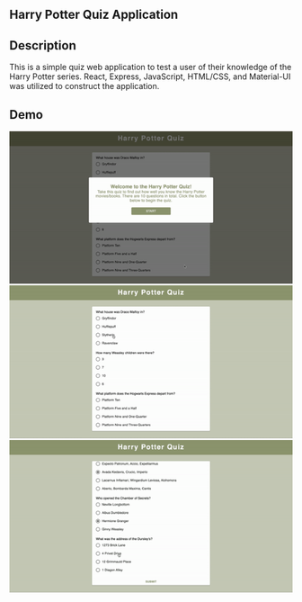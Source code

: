 ## Harry Potter Quiz Application

## Description
This is a simple quiz web application to test a user of their knowledge of the Harry Potter series. React, Express, JavaScript, HTML/CSS, and Material-UI was utilized to construct the application. 

## Demo
![Demo-1](./demo/Demo1.gif)
![Demo-1](./demo/Demo2.gif)
![Demo-2](./demo/Demo3.gif)
